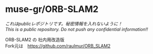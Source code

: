 # muse-gr/ORB-SLAM2
*これはpublicレポジトリです。秘密情報を入れないように！*  
*This is a public repository. Do not push any confidential information!!*

ORB-SLAM2 の 社内用改造版  
Fork元は　https://github.com/raulmur/ORB_SLAM2
